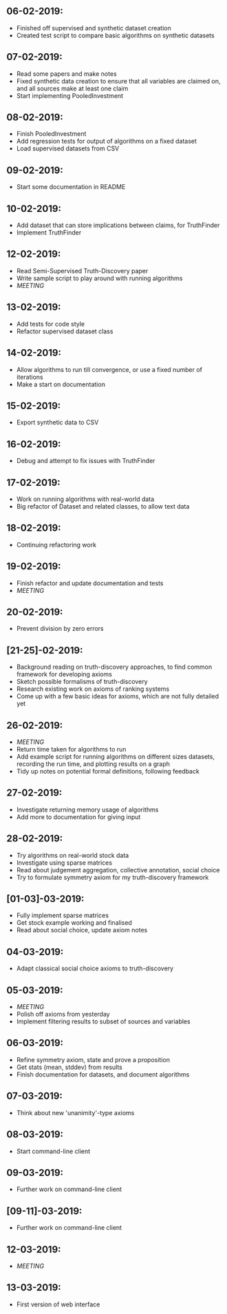 06-02-2019:
-----------
* Finished off supervised and synthetic dataset creation
* Created test script to compare basic algorithms on synthetic datasets

07-02-2019:
-----------
* Read some papers and make notes
* Fixed synthetic data creation to ensure that all variables are claimed on,
  and all sources make at least one claim
* Start implementing PooledInvestment

08-02-2019:
-----------
* Finish PooledInvestment
* Add regression tests for output of algorithms on a fixed dataset
* Load supervised datasets from CSV

09-02-2019:
-----------
* Start some documentation in README

10-02-2019:
-----------
* Add dataset that can store implications between claims, for TruthFinder
* Implement TruthFinder

12-02-2019:
-----------
* Read Semi-Supervised Truth-Discovery paper
* Write sample script to play around with running algorithms
* *MEETING*

13-02-2019:
-----------
* Add tests for code style
* Refactor supervised dataset class

14-02-2019:
-----------
* Allow algorithms to run till convergence, or use a fixed number of iterations
* Make a start on documentation

15-02-2019:
-----------
* Export synthetic data to CSV

16-02-2019:
-----------
* Debug and attempt to fix issues with TruthFinder

17-02-2019:
-----------
* Work on running algorithms with real-world data
* Big refactor of Dataset and related classes, to allow text data

18-02-2019:
-----------
* Continuing refactoring work

19-02-2019:
-----------
* Finish refactor and update documentation and tests
* *MEETING*

20-02-2019:
-----------
* Prevent division by zero errors

[21-25]-02-2019:
----------------
* Background reading on truth-discovery approaches, to find common framework
  for developing axioms
* Sketch possible formalisms of truth-discovery
* Research existing work on axioms of ranking systems
* Come up with a few basic ideas for axioms, which are not fully detailed yet

26-02-2019:
-----------
* *MEETING*
* Return time taken for algorithms to run
* Add example script for running algorithms on different sizes datasets,
  recording the run time, and plotting results on a graph
* Tidy up notes on potential formal definitions, following feedback

27-02-2019:
-----------
* Investigate returning memory usage of algorithms
* Add more to documentation for giving input

28-02-2019:
-----------
* Try algorithms on real-world stock data
* Investigate using sparse matrices
* Read about judgement aggregation, collective annotation, social choice
* Try to formulate symmetry axiom for my truth-discovery framework

[01-03]-03-2019:
----------------
* Fully implement sparse matrices
* Get stock example working and finalised
* Read about social choice, update axiom notes

04-03-2019:
-----------
* Adapt classical social choice axioms to truth-discovery

05-03-2019:
-----------
* *MEETING*
* Polish off axioms from yesterday
* Implement filtering results to subset of sources and variables

06-03-2019:
-----------
* Refine symmetry axiom, state and prove a proposition
* Get stats (mean, stddev) from results
* Finish documentation for datasets, and document algorithms

07-03-2019:
-----------
* Think about new 'unanimity'-type axioms

08-03-2019:
-----------
* Start command-line client

09-03-2019:
-----------
* Further work on command-line client

[09-11]-03-2019:
-----------
* Further work on command-line client

12-03-2019:
-----------
* *MEETING*

13-03-2019:
-----------
* First version of web interface
